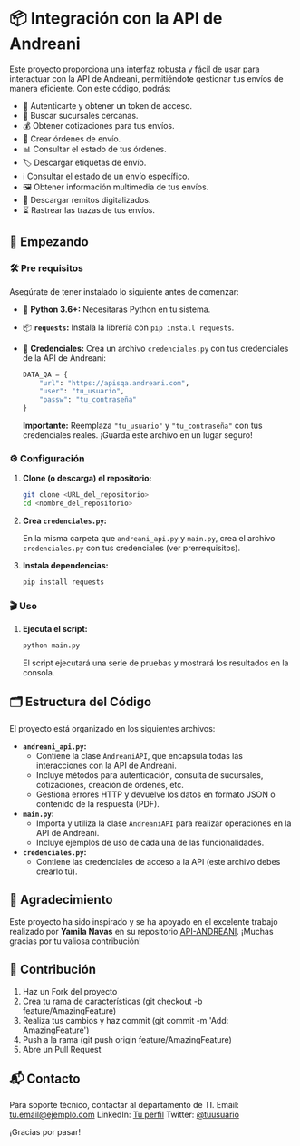 # 📦 Integración con la API de Andreani

Este proyecto proporciona una interfaz robusta y fácil de usar para interactuar con la API de Andreani, permitiéndote gestionar tus envíos de manera eficiente. Con este código, podrás:

*   🔑 Autenticarte y obtener un token de acceso.
*   📍 Buscar sucursales cercanas.
*   💰 Obtener cotizaciones para tus envíos.
*   🚚 Crear órdenes de envío.
*   📊 Consultar el estado de tus órdenes.
*   🏷️ Descargar etiquetas de envío.
*   ℹ️ Consultar el estado de un envío específico.
*   🖼️ Obtener información multimedia de tus envíos.
*   🧾 Descargar remitos digitalizados.
*   ⏳ Rastrear las trazas de tus envíos.

## 🚀 Empezando

### 🛠️ Pre requisitos

Asegúrate de tener instalado lo siguiente antes de comenzar:

*   🐍 **Python 3.6+:**  Necesitarás Python en tu sistema.
*   📦 **`requests`:** Instala la librería con `pip install requests`.
*   🔑 **Credenciales:** Crea un archivo `credenciales.py` con tus credenciales de la API de Andreani:

    ```python
    DATA_QA = {
        "url": "https://apisqa.andreani.com",
        "user": "tu_usuario",
        "passw": "tu_contraseña"
    }
    ```

    **Importante:** Reemplaza `"tu_usuario"` y `"tu_contraseña"` con tus credenciales reales. ¡Guarda este archivo en un lugar seguro!

### ⚙️ Configuración

1.  **Clone (o descarga) el repositorio:**

    ```bash
    git clone <URL_del_repositorio>
    cd <nombre_del_repositorio>
    ```
2.  **Crea `credenciales.py`:**

    En la misma carpeta que `andreani_api.py` y `main.py`, crea el archivo `credenciales.py` con tus credenciales (ver prerrequisitos).
3.  **Instala dependencias:**

    ```bash
    pip install requests
    ```

### 🎬 Uso

1.  **Ejecuta el script:**

    ```bash
    python main.py
    ```

    El script ejecutará una serie de pruebas y mostrará los resultados en la consola.

## 🗂️ Estructura del Código

El proyecto está organizado en los siguientes archivos:

*   **`andreani_api.py`:**
    *   Contiene la clase `AndreaniAPI`, que encapsula todas las interacciones con la API de Andreani.
    *   Incluye métodos para autenticación, consulta de sucursales, cotizaciones, creación de órdenes, etc.
    *   Gestiona errores HTTP y devuelve los datos en formato JSON o contenido de la respuesta (PDF).
*   **`main.py`:**
    *   Importa y utiliza la clase `AndreaniAPI` para realizar operaciones en la API de Andreani.
    *   Incluye ejemplos de uso de cada una de las funcionalidades.
*   **`credenciales.py`:**
    *   Contiene las credenciales de acceso a la API (este archivo debes crearlo tú).

## 🙏 Agradecimiento

Este proyecto ha sido inspirado y se ha apoyado en el excelente trabajo realizado por **Yamila Navas** en su repositorio [API-ANDREANI](https://github.com/Yamila-Navas/API-ANDREANI). ¡Muchas gracias por tu valiosa contribución!

## 🤝 Contribución
1. Haz un Fork del proyecto
2. Crea tu rama de características (git checkout -b feature/AmazingFeature)
3. Realiza tus cambios y haz commit (git commit -m 'Add: AmazingFeature')
4. Push a la rama (git push origin feature/AmazingFeature)
5. Abre un Pull Request

## 📬 Contacto
Para soporte técnico, contactar al departamento de TI.
Email: tu.email@ejemplo.com
LinkedIn: [Tu perfil](URL)
Twitter: [@tuusuario](URL)

¡Gracias por pasar!